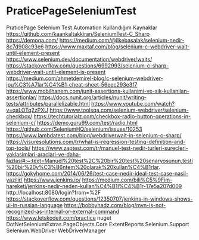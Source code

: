 # PraticePageSeleniumTest
PraticePage Selenium Test Automation
Kullandığım Kaynaklar
https://github.com/kaankaltakkiran/SeleniumTest-C_Sharp
https://demoqa.com/
https://medium.com/@ilkebasalak/selenium-nedir-8c7d908c93e6
https://www.maxtaf.com/blog/selenium-c-webdriver-wait-until-element-present
https://www.selenium.dev/documentation/webdriver/waits/
https://stackoverflow.com/questions/6992993/selenium-c-sharp-webdriver-wait-until-element-is-present
https://medium.com/ahmetdemirel-blog/c-selenium-webdriver-ipu%C3%A7lar%C4%B1-cheat-sheet-56eec293e3f7
https://www.mobilhanem.com/junit-assertions-kullanimi-ve-sik-kullanilan-assertionlar/
https://docs.nunit.org/articles/nunit/writing-tests/attributes/parallelizable.html
https://www.youtube.com/watch?v=qaLOTq2zPXU
https://www.toolsqa.com/selenium-webdriver/selenium-checkbox/
https://techtutorialz.com/checkbox-radio-button-operations-in-selenium-c/
https://demo.guru99.com/test/radio.html
https://github.com/SeleniumHQ/selenium/issues/10253
https://www.lambdatest.com/blog/webdriverwait-in-selenium-c-sharp/
https://visuresolutions.com/tr/what-is-regression-testing-definition-and-top-tools/
https://www.zaptest.com/tr/manuel-test-nedir-turleri-surecleri-yaklasimlari-araclari-ve-daha-fazlasi#:~:text=Manuel%20test%2C%20bir%20test%20senaryosunun,testi%20bir%20y%C3%B6ntem%20olarak%20kullan%C4%B1rlar.
https://gokyhome.com/2014/06/26/test-case-nedir-ideal-test-case-nasil-yazilir/
https://www.jenkins.io/
https://medium.com/bili%C5%9Fim-hareketi/jenkins-nedir-neden-kullan%C4%B1l%C4%B1r-17e5a207d009
http://localhost:8080/login?from=%2F
https://stackoverflow.com/questions/12350707/jenkins-in-windows-shows-ui-in-russian-language
https://bobbyhadz.com/blog/mvn-is-not-recognized-as-internal-or-external-command
https://www.letskodeit.com/practice
nuget
DotNetSeleniumExtras.PageObjects.Core
ExtentReports 
Selenium.Support 
Selenium.WebDriver
WebDriverManager 

